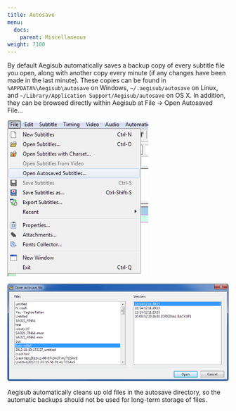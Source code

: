 ```yaml
---
title: Autosave
menu:
  docs:
    parent: Miscellaneous
weight: 7100
---
```


By default Aegisub automatically saves a backup copy of every subtitle file you
open, along with another copy every minute (if any changes have been made in
the last minute). These copies can be found in `%APPDATA%\Aegisub\autosave` on
Windows, `~/.aegisub/autosave` on Linux, and 
`~/Library/Application Support/Aegisub/autosave` on OS X.
In addition, they can be browsed directly
within Aegisub at File → Open Autosaved File...

![autosave-menu](/img/3.2/autosave-menu.png#center)

![autosave-dialog](/img/3.2/autosave-dialog.png#center)

Aegisub automatically cleans up old files in the autosave directory, so the
automatic backups should not be used for long-term storage of files.
